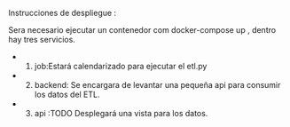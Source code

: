  Instrucciones de despliegue : 

Sera necesario ejecutar un contenedor com   docker-compose up , dentro hay tres servicios.
  
 - 1) job:Estará calendarizado para ejecutar el etl.py 
 - 2) backend: Se encargara de levantar una pequeña api para consumir los datos del ETL. 
 - 3) api :TODO  Desplegará una vista para los datos.